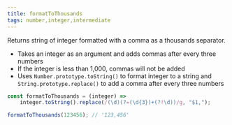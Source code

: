```yaml
---
title: formatToThousands
tags: number,integer,intermediate
---
```


Returns string of integer formatted with a comma as a thousands separator.

- Takes an integer as an argument and adds commas after every three numbers
- If the integer is less than 1,000, commas will not be added
- Uses `Number.prototype.toString()` to format integer to a string and `String.prototype.replace()` to add a comma after every three numbers

```js
const formatToThousands = (integer) =>
	integer.toString().replace(/(\d)(?=(\d{3})+(?!\d))/g, "$1,");
```

```js
formatToThousands(123456); // '123,456'
```
